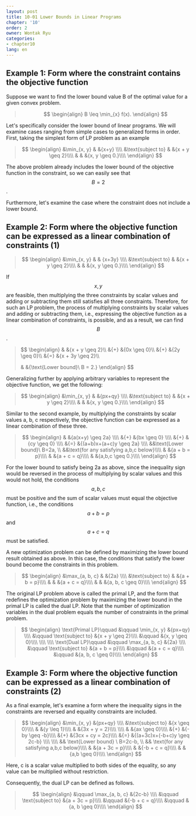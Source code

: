```yaml
---
layout: post
title: 10-01 Lower Bounds in Linear Programs
chapter: '10'
order: 2
owner: Wontak Ryu
categories:
- chapter10
lang: en
---
```


<script type="text/x-mathjax-config">
MathJax.Hub.Config({
    displayAlign: "center"
});
</script>

## Example 1: Form where the constraint contains the objective function

Suppose we want to find the lower bound value B of the optimal value for a given convex problem.

>$$
>\begin{align}
>B \leq \min_{x} f(x).
>\end{align}
>$$

Let's specifically consider the lower bound of linear programs. We will examine cases ranging from simple cases to generalized forms in order.
First, taking the simplest form of LP problem as an example

>$$
>\begin{align}
>&\min_{x, y}  
>& &{x+y} \\\\
>&\text{subject to} 
>& &{x + y \geq 2}\\\\
>& & &{x, y \geq 0.}\\\\
>\end{align}
>$$

The above problem already includes the lower bound of the objective function in the constraint, so we can easily see that $$B=2$$.

Furthermore, let's examine the case where the constraint does not include a lower bound.

## Example 2: Form where the objective function can be expressed as a linear combination of constraints (1)

>$$
>\begin{align}
>&\min_{x, y}  
>& & {x+3y} \\\\
>&\text{subject to} 
>& &{x + y \geq 2}\\\\
>& & &{x, y \geq 0.}\\\\
>\end{align}
>$$

If $$x,\, y$$ are feasible, then multiplying the three constraints by scalar values and adding or subtracting them still satisfies all three constraints. Therefore, for such an LP problem, the process of multiplying constraints by scalar values and adding or subtracting them, i.e., expressing the objective function as a linear combination of constraints, is possible, and as a result, we can find $$B$$. 

>$$
>\begin{align}
>& &{x + y \geq 2}\\\\
>&{+} &{0x \geq 0}\\\\
>&{+} &{2y \geq 0}\\\\
>&{=} &{x + 3y \geq 2}\\\\
>
>& &{\text{Lower bound}\ B = 2.}
>\end{align}
>$$

Generalizing further by applying arbitrary variables to represent the objective function, we get the following:

>$$
>\begin{align}
>&\min_{x, y}  
>& &{px+qy} \\\\
>&\text{subject to} 
>& &{x + y \geq 2}\\\\
>& & &{x, y \geq 0.}\\\\
>\end{align}
>$$

Similar to the second example, by multiplying the constraints by scalar values a, b, c respectively, the objective function can be expressed as a linear combination of these three.

 >$$
 >\begin{align}
 >& &{a(x+y) \geq 2a} \\\\
 >&{+} &{bx \geq 0} \\\\
 >&{+} &{cy \geq 0} \\\\
 >&{=} &{(a+b)x+(a+c)y \geq 2a} \\\\
 >&&\text{Lower bound}\ B=2a, \\
 >&&\text{for any satisfying a,b,c below}\\\\
 >& &{a + b = p}\\\\
 >& &{a + c = q}\\\\
 >& &{a,b,c \geq 0.}\\\\
 >\end{align}
 >$$


For the lower bound to satisfy being 2a as above, since the inequality sign would be reversed in the process of multiplying by scalar values and this would not hold, the conditions $$a, b, c$$ must be positive and the sum of scalar values must equal the objective function, i.e., the conditions $$a+b = p$$ and $$a+c = q$$ must be satisfied.

A new optimization problem can be defined by maximizing the lower bound result obtained as above. In this case, the conditions that satisfy the lower bound become the constraints in this problem. 

>$$
>\begin{align}
>&\max_{a, b, c}  
>& &{2a} \\\\
>&\text{subject to} 
>& &{a + b = p}\\\\
>& & &{a + c = q}\\\\
>& & &{a, b, c \geq 0}\\\\
>\end{align}
>$$

The original LP problem above is called the primal LP, and the form that redefines the optimization problem by maximizing the lower bound in the primal LP is called the dual LP. Note that the number of optimization variables in the dual problem equals the number of constraints in the primal problem.

>$$
>\begin{align}
>\text{Primal LP}\qquad
>&\qquad \min_{x, y}  &{px+qy} \\\\
>&\qquad \text{subject to} &{x + y \geq 2}\\\\
>&\qquad &{x, y \geq 0}\\\\
>\\\\
>\\\\
>\text{Dual LP}\qquad
>&\qquad \max_{a, b, c}  &{2a} \\\\
>&\qquad \text{subject to} &{a + b = p}\\\\
>&\qquad &{a + c = q}\\\\
>&\qquad &{a, b, c \geq 0}\\\\
>\end{align}
>$$

## Example 3: Form where the objective function can be expressed as a linear combination of constraints (2)

As a final example, let's examine a form where the inequality signs in the constraints are reversed and equality constraints are included.

>$$
>\begin{align}
>&\min_{x, y}  &{px+qy} \\\\
>&\text{subject to} &{x \geq 0}\\\\
>& &{y \leq 1}\\\\
>& &{3x + y = 2}\\\\
>\\\\
>& &{ax \geq 0}\\\\
>&{+} &{-by \geq -b}\\\\
>&{+} &{3cx + cy = 2c}\\\\
>&{=} &{(a+3c)x+(-b+c)y \geq 2c-b}
>\\\\
>\\\\
>&& \text{Lower bound}  \ B=2c-b, \\
>&& \text{for any satisfying a,b,c below}\\\\
>& &{a + 3c = p}\\\\
>& &{-b + c = q}\\\\
>& &{a,b \geq 0}\\\\
>\end{align}
>$$

Here, c is a scalar value multiplied to both sides of the equality, so any value can be multiplied without restriction.

Consequently, the dual LP can be defined as follows.

>$$
>\begin{align}
>&\qquad \max_{a, b, c}  &{2c-b} \\\\
>&\qquad \text{subject to} &{a + 3c = p}\\\\
>&\qquad &{-b + c = q}\\\\
>&\qquad &{a, b \geq 0}\\\\
>\end{align}
>$$
